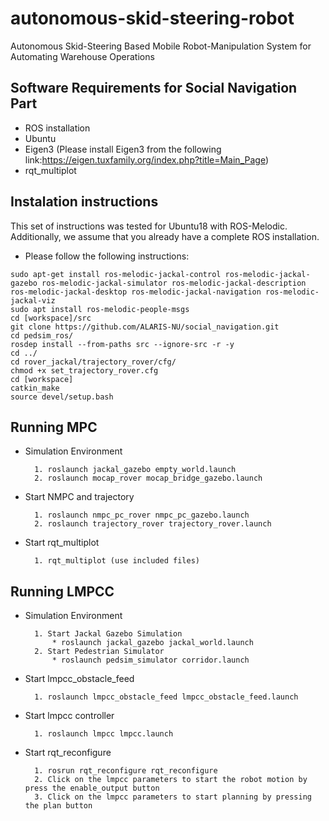 # autonomous-skid-steering-robot
Autonomous Skid-Steering Based Mobile Robot-Manipulation System for Automating Warehouse Operations

## Software Requirements for Social Navigation Part
* ROS installation
* Ubuntu
* Eigen3 (Please install Eigen3 from the following link:https://eigen.tuxfamily.org/index.php?title=Main_Page)
* rqt_multiplot
## Instalation instructions
This set of instructions was tested for Ubuntu18 with ROS-Melodic. Additionally, we assume that you already have a complete ROS installation.
* Please follow the following instructions:
```
sudo apt-get install ros-melodic-jackal-control ros-melodic-jackal-gazebo ros-melodic-jackal-simulator ros-melodic-jackal-description ros-melodic-jackal-desktop ros-melodic-jackal-navigation ros-melodic-jackal-viz
sudo apt install ros-melodic-people-msgs
cd [workspace]/src
git clone https://github.com/ALARIS-NU/social_navigation.git
cd pedsim_ros/
rosdep install --from-paths src --ignore-src -r -y
cd ../
cd rover_jackal/trajectory_rover/cfg/
chmod +x set_trajectory_rover.cfg
cd [workspace]
catkin_make
source devel/setup.bash
```
## Running MPC
* Simulation Environment

        1. roslaunch jackal_gazebo empty_world.launch
        2. roslaunch mocap_rover mocap_bridge_gazebo.launch

* Start NMPC and trajectory

        1. roslaunch nmpc_pc_rover nmpc_pc_gazebo.launch
        2. roslaunch trajectory_rover trajectory_rover.launch

* Start rqt_multiplot 

        1. rqt_multiplot (use included files)
        
## Running LMPCC
* Simulation Environment

        1. Start Jackal Gazebo Simulation
            * roslaunch jackal_gazebo jackal_world.launch
        2. Start Pedestrian Simulator
            * roslaunch pedsim_simulator corridor.launch
* Start lmpcc_obstacle_feed

        1. roslaunch lmpcc_obstacle_feed lmpcc_obstacle_feed.launch

* Start lmpcc controller

        1. roslaunch lmpcc lmpcc.launch

* Start rqt_reconfigure

        1. rosrun rqt_reconfigure rqt_reconfigure
        2. Click on the lmpcc parameters to start the robot motion by press the enable_output button
        3. Click on the lmpcc parameters to start planning by pressing the plan button
